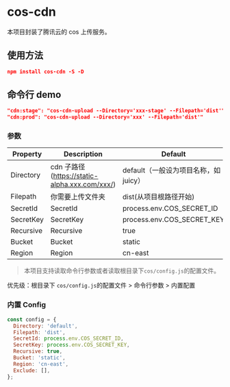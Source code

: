 # cos-cdn

本项目封装了腾讯云的 cos 上传服务。

## 使用方法

```json
npm install cos-cdn -S -D
```

## 命令行 demo

```json
"cdn:stage": "cos-cdn-upload --Directory='xxx-stage' --Filepath='dist'",
"cdn:prod": "cos-cdn-upload --Directory='xxx' --Filepath='dist'"
```

### 参数

| Property  | Description                                   | Default                               |
| --------- | --------------------------------------------- | ------------------------------------- |
| Directory | cdn 子路径(https://static-alpha.xxx.com/xxx/) | default（一般设为项目名称，如 juicy） |
| Filepath  | 你需要上传文件夹                              | dist(从项目根路径开始)                |
| SecretId  | SecretId                                      | process.env.COS_SECRET_ID             |
| SecretKey | SecretKey                                     | process.env.COS_SECRET_KEY            |
| Recursive | Recursive                                     | true                                  |
| Bucket    | Bucket                                        | static                                |
| Region    | Region                                        | cn-east                               |

> 本项目支持读取命令行参数或者读取根目录下`cos/config.js`的配置文件。

优先级：根目录下 `cos/config.js`的配置文件 > 命令行参数 > 内置配置

### 内置 Config

```js
const config = {
  Directory: 'default',
  Filepath: 'dist',
  SecretId: process.env.COS_SECRET_ID,
  SecretKey: process.env.COS_SECRET_KEY,
  Recursive: true,
  Bucket: 'static',
  Region: 'cn-east',
  Exclude: [],
};
```
